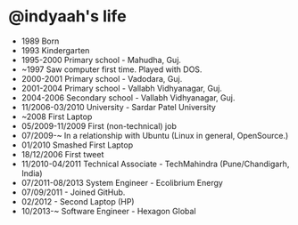 @indyaah's life
===============

- 1989 Born
- 1993 Kindergarten
- 1995-2000 Primary school - Mahudha, Guj.
- ~1997 Saw computer first time. Played with DOS.
- 2000-2001 Primary school - Vadodara, Guj.
- 2001-2004 Primary school - Vallabh Vidhyanagar, Guj.
- 2004-2006 Secondary school - Vallabh Vidhyanagar, Guj.
- 11/2006-03/2010 University - Sardar Patel University
- ~2008 First Laptop
- 05/2009-11/2009 First (non-technical) job
- 07/2009-~ In a relationship with Ubuntu (Linux in general, OpenSource.)
- 01/2010 Smashed First Laptop
- 18/12/2006 First tweet
- 11/2010-04/2011 Technical Associate - TechMahindra (Pune/Chandigarh, India)
- 07/2011-08/2013 System Engineer - Ecolibrium Energy
- 07/09/2011 - Joined GitHub.
- 02/2012 - Second Laptop (HP)
- 10/2013-~ Software Engineer - Hexagon Global

